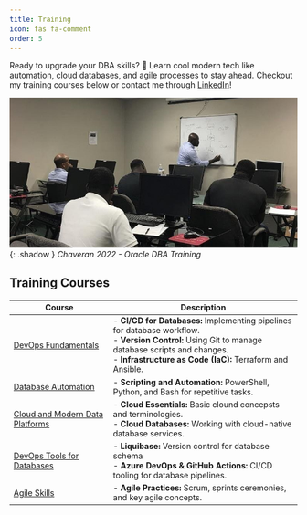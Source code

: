 ```yaml
---
title: Training
icon: fas fa-comment
order: 5
---
```


Ready to upgrade your DBA skills? 🚀 Learn cool modern tech like automation, cloud databases, and agile processes to stay ahead. Checkout my training courses below or contact me through [LinkedIn](https://www.linkedin.com/in/richard-koranteng)!

![Chaveran 2022 - Oracle DBA Training](/assets/img/sample/training.jpg){: .shadow }
_Chaveran 2022 - Oracle DBA Training_

## Training Courses

| Course   	| Description |
|-----------|-------------------|
| [DevOps Fundamentals](#) | - **CI/CD for Databases:** Implementing pipelines for database workflow. <br> - **Version Control:** Using Git to manage database scripts and changes. <br> - **Infrastructure as Code (IaC):** Terraform and Ansible. |
| [Database Automation](#) | - **Scripting and Automation:** PowerShell, Python, and Bash for repetitive tasks. |
| [Cloud and Modern Data Platforms](#) | - **Cloud Essentials:** Basic clound concepsts and terminologies. <br> - **Cloud Databases:** Working with cloud-native database services. |
| [DevOps Tools for Databases](#) | - **Liquibase:** Version control for database schema <br> - **Azure DevOps & GitHub Actions:** CI/CD tooling for database pipelines. |
| [Agile Skills](#) | - **Agile Practices:** Scrum, sprints ceremonies, and key agile concepts. |